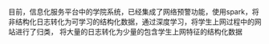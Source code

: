 目前，信息化服务平台中的学院系统，已经集成了网络预警功能，使用spark，将非结构化日志转化为可学习的结构化数据，通过深度学习，将学生上网过程中的网站进行了归类，
将大量的日志转化为少量的包含学生上网特征的结构化数据
